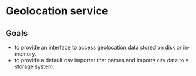 # Geolocation service

## Goals
- to provide an interface to access geolocation data stored on disk or in-memory.
- to provide a default csv importer that parses and imports csv data to a storage system.